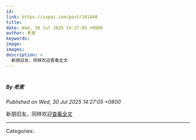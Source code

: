 ```yaml
---
id: 
link: https://sspai.com/post/101440
title: 
date: Wed, 30 Jul 2025 14:27:05 +0800
author: 老麦
keywords: 
image: 
images: 
description: >
  新朋旧友，同样欢迎查看全文
---
```

# 
##### By 老麦
_Published on Wed, 30 Jul 2025 14:27:05 +0800_

新朋旧友，同样欢迎[查看全文](https://sspai.com/post/101440)

---
Categories: 